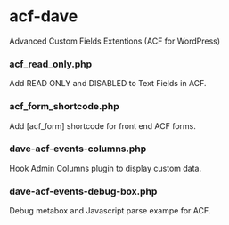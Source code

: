 # acf-dave
Advanced Custom Fields Extentions (ACF for WordPress)

### acf_read_only.php
Add READ ONLY and DISABLED to Text Fields in ACF.

### acf_form_shortcode.php
Add [acf_form] shortcode for front end ACF forms.

### dave-acf-events-columns.php
Hook Admin Columns plugin to display custom data.

### dave-acf-events-debug-box.php
Debug metabox and Javascript parse exampe for ACF.
